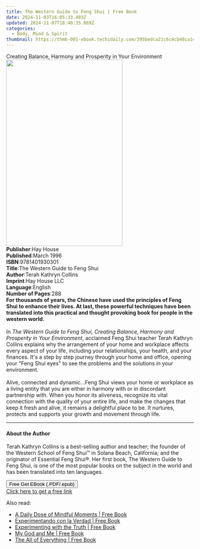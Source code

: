 ```yaml
---
title: The Western Guide to Feng Shui | Free Book
date: 2024-11-03T16:05:33.403Z
updated: 2024-11-07T18:40:35.089Z
categories:
  - Body, Mind & Spirit
thumbnail: https://thmb-001-ebook.techidaily.com/395bedca21c6c4cb48ca1438ac953000d8068efcd0ac912f44c61b6d6e9fcb17.jpg
---
```

<main id="book-container">
  <div class="flex flex-col">
    <div class="book-brief flex-1 py-6 px-4 sm:p-6 md:py-10 md:px-8">
      <!-- brief-->
      <div class="book-brief-main">
        Creating Balance, Harmony and Prosperity in Your Environment
      </div>
    </div>
    <div
      class="book-meta-info flex-1 grid gap-4 col-start-1 col-end-3 row-start-1 sm:mb-6 sm:grid-cols-4 lg:gap-6 lg:col-start-2 lg:row-end-6 lg:row-span-6 lg:mb-0"
    >
      <div
        class="book-meta-info-left place-content-center mt-4 p-4 text-sm leading-6 col-start-2 col-span-2 dark:text-slate-400"
      >
        <img
          class="w-full h-500 object-cover rounded-lg sm:h-255 sm:col-span-2 lg:col-span-full"
          src="https://img-001-ebook.techidaily.com/2ca708d1074d0deb96136383d36ac8ce2b6bfb1c4c91efb476f6766600834eb4.jpg"
          alt=""
          width="312"
          height="500"
        />
      </div>
      <div
        class="book-meta-info-right mt-2 col-start-1 row-start-2 col-span-3 self-center"
      >
        <!-- meta data  -->
        <div class="flex flex-col px-4 md:px-8">
          <div class="flex-1">
            <strong>Publisher</strong>:<span class="px-2">Hay House</span>
          </div>
          <div class="flex-1">
            <strong>Published</strong>:<span class="px-2">March 1996</span>
          </div>
          <div class="flex-1">
            <strong>ISBN</strong>:<span class="px-2">9781401930301</span>
          </div>
          <div class="flex-1">
            <strong>Title</strong>:<span class="px-2"
              >The Western Guide to Feng Shui</span
            >
          </div>
          <div class="flex-1">
            <strong>Author</strong>:<span class="px-2"
              >Terah Kathryn Collins</span
            >
          </div>
          <div class="flex-1">
            <strong>Imprint</strong>:<span class="px-2">Hay House LLC</span>
          </div>
          <div class="flex-1">
            <strong>Language</strong>:<span class="px-2">English</span>
          </div>
          <div class="flex-1">
            <strong>Number of Pages</strong>:<span class="px-2">288</span>
          </div>
        </div>
      </div>
    </div>
    <div class="book-description flex-1 py-6 px-4 sm:p-6 md:py-10 md:px-8">
      <div class="book-description-main">
        <div accordion-content="" id="description">
          <b
            >For thousands of years, the Chinese have used the principles of
            Feng Shui to enhance their lives. At last, these powerful techniques
            have been translated into this practical and thought provoking book
            for people in the western world.</b
          ><br /><br />In
          <i
            >The Western Guide to Feng Shui, Creating Balance, Harmony and
            Prosperity in Your Environment</i
          >, acclaimed Feng Shui teacher Terah Kathryn Collins explains why the
          arrangement of your home and workplace affects every aspect of your
          life, including your relationships, your health, and your finances.
          It's a step by step journey through your home and office, opening your
          "Feng Shui eyes" to see the problems and the solutions in your
          environment. <br /><br />Alive, connected and dynamic...Feng Shui
          views your home or workplace as a living entity that you are either in
          harmony with or in discordant partnership with. When you honor its
          aliveness, recognize its vital connection with the quality of your
          entire life, and make the changes that keep it fresh and alive, it
          remains a delightful place to be. It nurtures, protects and supports
          your growth and movement through life.
        </div>
        <div class="accordion-fader"></div>
      </div>
    </div>
    <div class="book-excerpts flex-1 py-6 px-4 sm:p-6 md:py-10 md:px-8">
      <!-- excerpts-->
      <div class="book-excerpts-main">
        <hr />
        <h4 class="placeholder placeholder-heading">
          <span>About the Author</span>
        </h4>
        <p>
          Terah Kathryn Collins is a best-selling author and teacher; the
          founder of the Western School of Feng Shui™ in Solana Beach,
          California; and the originator of Essential Feng Shui®. Her first
          book, The Western Guide to Feng Shui, is one of the most popular books
          on the subject in the world and has been translated into ten
          languages.
        </p>
      </div>
    </div>
    <div
      class="book-about-author flex-1 py-6 px-4 sm:p-6 md:py-10 md:px-8"
    ></div>
    <div class="book-free-get flex-1 py-6 px-4 sm:p-6 md:py-10 md:px-8">
      <button
        id="btn-free-get"
        class="bg-blue-500 hover:bg-blue-700 text-white font-bold py-2 px-4 rounded"
      >
        Free Get EBook (.PDF/.epub)
      </button>
      <div id="countdown-display" class="px-2 text-lg mt-2"></div>
      <a
        id="free-link"
        class="hidden bg-blue-500 hover:bg-blue-700 text-white font-bold py-2 px-4 rounded"
        href="https://www.ebooks.com/en-us/book/96317736/the-western-guide-to-feng-shui/terah-kathryn-collins/"
        target="_blank"
        >Click here to get a free link</a
      >
    </div>
    <script>
      let countdownTime = 0;
      let countdownInterval = null;
      document
        .getElementById('btn-free-get')
        .addEventListener('click', startCountdown);
      function startCountdown() {
        countdownTime = new Date().getTime() + 60000 * 3;
        countdownInterval = setInterval(updateCountdown, 1000);
        document.getElementById('btn-free-get').disabled = true;
        document
          .getElementById('btn-free-get')
          .classList.add('bg-gray-500', 'cursor-not-allowed');
      }
      function updateCountdown() {
        let currentTime = new Date().getTime();
        let timeLeft = countdownTime - currentTime;
        let secondsLeft = Math.floor(timeLeft / 1000);
        document.getElementById('countdown-display').innerHTML =
          `Remaining time: ${secondsLeft} seconds.`;
        if (secondsLeft <= 0) {
          clearInterval(countdownInterval);
          document.getElementById('btn-free-get').classList.add('hidden');
          document.getElementById('free-link').classList.remove('hidden');
          document.getElementById('countdown-display').innerHTML = '';
        }
      }
    </script>
  </div>
</main>

<ins class="adsbygoogle"
      style="display:block"
      data-ad-client="ca-pub-7571918770474297"
      data-ad-slot="8358498916"
      data-ad-format="auto"
      data-full-width-responsive="true"></ins>
    

<span class="atpl-alsoreadstyle">Also read:</span>
<div><ul>
<li><a href="https://novels-ebooks.techidaily.com/209857784-9780965178013-a-daily-dose-of-mindful-moments/"><u>A Daily Dose of Mindful Moments | Free Book</u></a></li>
<li><a href="https://novels-ebooks.techidaily.com/209857694-9781945894114-experimentando-con-la-verdad/"><u>Experimentando con la Verdad | Free Book</u></a></li>
<li><a href="https://novels-ebooks.techidaily.com/209857689-9781945894107-experimenting-with-the-truth/"><u>Experimenting with the Truth | Free Book</u></a></li>
<li><a href="https://novels-ebooks.techidaily.com/209857810-9780977617906-my-god-and-me/"><u>My God and Me | Free Book</u></a></li>
<li><a href="https://novels-ebooks.techidaily.com/209857722-9781948443012-the-all-of-everything/"><u>The All of Everything | Free Book</u></a></li>
</ul></div>

